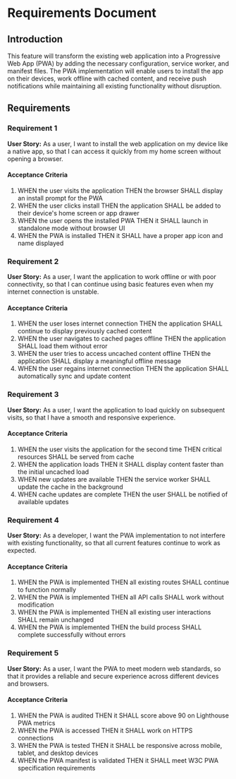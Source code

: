 # Requirements Document

## Introduction

This feature will transform the existing web application into a Progressive Web App (PWA) by adding the necessary configuration, service worker, and manifest files. The PWA implementation will enable users to install the app on their devices, work offline with cached content, and receive push notifications while maintaining all existing functionality without disruption.

## Requirements

### Requirement 1

**User Story:** As a user, I want to install the web application on my device like a native app, so that I can access it quickly from my home screen without opening a browser.

#### Acceptance Criteria

1. WHEN the user visits the application THEN the browser SHALL display an install prompt for the PWA
2. WHEN the user clicks install THEN the application SHALL be added to their device's home screen or app drawer
3. WHEN the user opens the installed PWA THEN it SHALL launch in standalone mode without browser UI
4. WHEN the PWA is installed THEN it SHALL have a proper app icon and name displayed

### Requirement 2

**User Story:** As a user, I want the application to work offline or with poor connectivity, so that I can continue using basic features even when my internet connection is unstable.

#### Acceptance Criteria

1. WHEN the user loses internet connection THEN the application SHALL continue to display previously cached content
2. WHEN the user navigates to cached pages offline THEN the application SHALL load them without error
3. WHEN the user tries to access uncached content offline THEN the application SHALL display a meaningful offline message
4. WHEN the user regains internet connection THEN the application SHALL automatically sync and update content

### Requirement 3

**User Story:** As a user, I want the application to load quickly on subsequent visits, so that I have a smooth and responsive experience.

#### Acceptance Criteria

1. WHEN the user visits the application for the second time THEN critical resources SHALL be served from cache
2. WHEN the application loads THEN it SHALL display content faster than the initial uncached load
3. WHEN new updates are available THEN the service worker SHALL update the cache in the background
4. WHEN cache updates are complete THEN the user SHALL be notified of available updates

### Requirement 4

**User Story:** As a developer, I want the PWA implementation to not interfere with existing functionality, so that all current features continue to work as expected.

#### Acceptance Criteria

1. WHEN the PWA is implemented THEN all existing routes SHALL continue to function normally
2. WHEN the PWA is implemented THEN all API calls SHALL work without modification
3. WHEN the PWA is implemented THEN all existing user interactions SHALL remain unchanged
4. WHEN the PWA is implemented THEN the build process SHALL complete successfully without errors

### Requirement 5

**User Story:** As a user, I want the PWA to meet modern web standards, so that it provides a reliable and secure experience across different devices and browsers.

#### Acceptance Criteria

1. WHEN the PWA is audited THEN it SHALL score above 90 on Lighthouse PWA metrics
2. WHEN the PWA is accessed THEN it SHALL work on HTTPS connections
3. WHEN the PWA is tested THEN it SHALL be responsive across mobile, tablet, and desktop devices
4. WHEN the PWA manifest is validated THEN it SHALL meet W3C PWA specification requirements